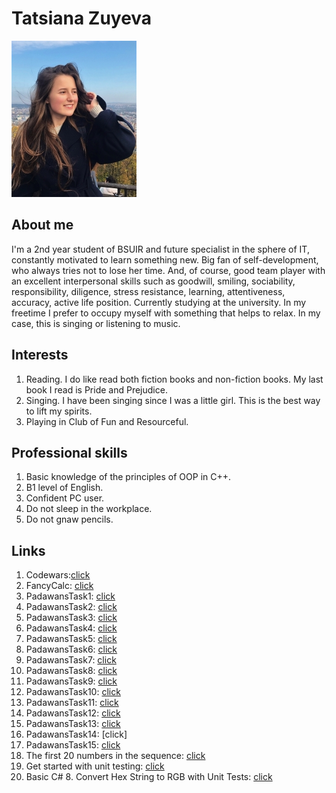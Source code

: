# Tatsiana Zuyeva
![me](https://github.com/TatsianaZuyeva/TatsianaZuyeva.github.io/blob/master/11111(1).jpg?raw=true)

## About me

I'm a 2nd year student of BSUIR and future specialist in the sphere of IT, constantly motivated to learn something new. Big fan of self-development, who always tries not to lose her time. And, of course, good team player with an excellent interpersonal skills such as goodwill, smiling, sociability, responsibility, diligence, stress resistance, learning, attentiveness, accuracy, active life position. 
Currently studying at the university. In my freetime I prefer to occupy myself with something that helps to relax. In my case, this is singing or listening to music. 

## Interests
1. Reading. I do like read both fiction books and non-fiction books. My last book I read is Pride and Prejudice.
2. Singing. I have been singing since I was a little girl. This is the best way to lift my spirits. 
3. Playing in Club of Fun and Resourceful.
 
## Professional skills
1. Basic knowledge of the principles of OOP in C++.
2. B1 level of English.
3. Confident PC user.
4. Do not sleep in the workplace.
5. Do not gnaw pencils.

## Links
1. Codewars:[click]()
2. FancyCalc: [click](https://github.com/TatsianaZuyeva/FancyCalc)
3. PadawansTask1: [click](https://github.com/TatsianaZuyeva/PadawansTask1)
4. PadawansTask2: [click](https://github.com/TatsianaZuyeva/PadawansTask2)
5. PadawansTask3: [click](https://github.com/TatsianaZuyeva/PadawansTask3)
6. PadawansTask4: [click](https://github.com/TatsianaZuyeva/PadawansTask4)
7. PadawansTask5: [click](https://github.com/TatsianaZuyeva/PadawansTask5)
8. PadawansTask6: [click](https://github.com/TatsianaZuyeva/PadawansTask6)
9. PadawansTask7: [click](https://github.com/TatsianaZuyeva/PadawansTask7)
10. PadawansTask8: [click](https://github.com/TatsianaZuyeva/PadawansTask8)
11. PadawansTask9: [click](https://github.com/TatsianaZuyeva/PadawansTask9)
12. PadawansTask10: [click](https://github.com/TatsianaZuyeva/PadawansTask10)
13. PadawansTask11: [click](https://github.com/TatsianaZuyeva/PadawansTask11)
14. PadawansTask12: [click](https://github.com/TatsianaZuyeva/PadawansTask12)
15. PadawansTask13: [click](https://github.com/TatsianaZuyeva/PadawansTask13)
16. PadawansTask14: [click]
17. PadawansTask15: [click](https://github.com/TatsianaZuyeva/PadawansTask15)
18. The first 20 numbers in the sequence: [click](https://github.com/TatsianaZuyeva/The-first-20-numbers-in-the-sequence)
19. Get started with unit testing: [click](https://github.com/TatsianaZuyeva/Get-started-with-unit-testing)
20. Basic C# 8. Convert Hex String to RGB with Unit Tests: [click](https://github.com/TatsianaZuyeva/ConvertHexStringToRGB)
